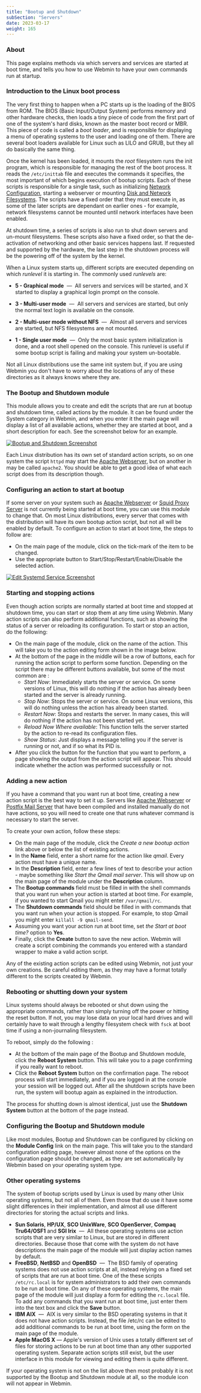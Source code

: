 ```yaml
---
title: "Bootup and Shutdown"
subSection: "Servers"
date: 2023-03-17
weight: 165
---
```


### About
This page explains methods via which servers and services are started at boot time, and tells you how to use Webmin to have your own commands run at startup. 

### Introduction to the Linux boot process
The very first thing to happen when a PC starts up is the loading of the BIOS from ROM. The BIOS (Basic Input/Output System) performs memory and other hardware checks, then loads a tiny piece of code from the first part of one of the system's hard disks, known as the master boot record or MBR. This piece of code is called a _boot loader_, and is responsible for displaying a menu of operating systems to the user and loading one of them. There are several boot loaders available for Linux such as LILO and GRUB, but they all do basically the same thing. 

Once the kernel has been loaded, it mounts the _root_ filesystem runs the init program, which is responsible for managing the rest of the boot process. It reads the `/etc/inittab` file and executes the commands it specifies, the most important of which begins execution of bootup scripts. Each of these scripts is responsible for a single task, such as initializing [Network Configuration](/docs/modules/network-configuration), starting a webserver or mounting [Disk and Network Filesystems](/docs/modules/disk-and-network-filesystems). The scripts have a fixed order that they must execute in, as some of the later scripts are dependant on earlier ones - for example, network filesystems cannot be mounted until network interfaces have been enabled. 

At shutdown time, a series of scripts is also run to shut down servers and un-mount filesystems. These scripts also have a fixed order, so that the de-activation of networking and other basic services happens last. If requested and supported by the hardware, the last step in the shutdown process will be the powering off of the system by the kernel. 

When a Linux system starts up, different scripts are executed depending on which _runlevel_ it is starting in. The commonly used _runlevels_ are:

- **5 - Graphical mode** &nbsp;&mdash;&nbsp; All servers and services will be started, and X started to display a graphical login prompt on the console. 

- **3 - Multi-user mode** &nbsp;&mdash;&nbsp; All servers and services are started, but only the normal text login is available on the console.

- **2 - Multi-user mode without NFS** &nbsp;&mdash;&nbsp; Almost all servers and services are started, but NFS filesystems are not mounted.
- **1 - Single user mode** &nbsp;&mdash;&nbsp; Only the most basic system initialization is done, and a root shell opened on the console. This runlevel is useful if some bootup script is failing and making your system un-bootable. 

Not all Linux distributions use the same init system but, if you are using Webmin you don't have to worry about the locations of any of these directories as it always knows where they are.

### The Bootup and Shutdown module
This module allows you to create and edit the scripts that are run at bootup and shutdown time, called actions by the module. It can be found under the System category in Webmin, and when you enter it the main page will display a list of all available actions, whether they are started at boot, and a short description for each. See the screenshot below for an example.

[![](/images/docs/screenshots/modules/light/bootup-and-shutdown.png "Bootup and Shutdown Screenshot")](/images/docs/screenshots/modules/light/bootup-and-shutdown.png)

Each Linux distribution has its own set of standard action scripts, so on one system the script `httpd` may start the [Apache Webserver](/docs/modules/apache-webserver), but on another in may be called `apache2`. You should be able to get a good idea of what each script does from its description though. 

### Configuring an action to start at bootup
If some server on your system such as [Apache Webserver](/docs/modules/apache-webserver) or [Squid Proxy Server](/docs/modules/squid-proxy-server) is not currently being started at boot time, you can use this module to change that. On most Linux distributions, every server that comes with the distribution will have its own bootup action script, but not all will be enabled by default. To configure an action to start at boot time, the steps to follow are: 
- On the main page of the module, click on the tick-mark of the item to be changed.
- Use the appropriate button to Start/Stop/Restart/Enable/Disable the selected action.

[![](/images/docs/screenshots/modules/light/bootup-and-shutdown-edit.png "Edit Systemd Service Screenshot")](/images/docs/screenshots/modules/light/bootup-and-shutdown-edit.png)

### Starting and stopping actions
Even though action scripts are normally started at boot time and stopped at shutdown time, you can start or stop them at any time using Webmin. Many action scripts can also perform additional functions, such as showing the status of a server or reloading its configuration. To start or stop an action, do the following: 
- On the main page of the module, click on the name of the action.  This will take you to the action editing form shown in the image below.
- At the bottom of the page in the middle will be a row of buttons, each for running the action script to perform some function.  Depending on the script there may be different buttons available, but some of the most common are : 
   - _Start Now_: Immediately starts the server or service. On some versions of Linux, this will do nothing if the action has already been started and the server is already running. 
   - _Stop Now_: Stops the server or service.  On some Linux versions, this will do nothing unless the action has already been started. 
   - _Restart Now_: Stops and restarts the server. In many cases, this will do nothing if the action has not been started yet. 
   - _Reload Now Where available_: This function tells the server started by the action to re-read its configuration files. 
   - _Show Status_: Just displays a message telling you if the server is running or not, and if so what its PID is. 
- After you click the button for the function that you want to perform, a page showing the output from the action script will appear. This should indicate whether the action was performed successfully or not. 

### Adding a new action
If you have a command that you want run at boot time, creating a new action script is the best way to set it up. Servers like [Apache Webserver](/docs/modules/postfix-mail-server) or [Postfix Mail Server](/docs/modules/postfix-mail-server) that have been compiled and installed manually do not have actions, so you will need to create one that runs whatever command is necessary to start the server. 

To create your own action, follow these steps: 
- On the main page of the module, click the _Create a new bootup action_ link above or below the list of existing actions.
- In the **Name** field, enter a short name for the action like _qmail_. Every action must have a unique name. 
- In the **Description** field, enter a few lines of text to describe your action - maybe something like _Start the Qmail mail server_.  This will show up on the main page of the module under the **Description** column. 
- The **Bootup commands** field must be filled in with the shell commands that you want run when your action is started at boot time. For example, if you wanted to start Qmail you might enter `/var/qmail/rc`. 
- The **Shutdown commands** field should be filled in with commands that you want run when your action is stopped. For example, to stop Qmail you might enter `killall -9 qmail-send`. 
- Assuming you want your action run at boot time, set *the Start at boot time?* option to **Yes**. 
- Finally, click the **Create** button to save the new action.  Webmin will create a script combining the commands you entered with a standard wrapper to make a valid action script.

Any of the existing action scripts can be edited using Webmin, not just your own creations. Be careful editing them, as they may have a format totally different to the scripts created by Webmin.

### Rebooting or shutting down your system
Linux systems should always be rebooted or shut down using the appropriate commands, rather than simply turning off the power or hitting the reset button. If not, you may lose data on your local hard drives and will certainly have to wait through a lengthy filesystem check with `fsck` at boot time if using a non-journaling filesystem. 

To reboot, simply do the following : 
- At the bottom of the main page of the Bootup and Shutdown module, click the **Reboot System** button. This will take you to a page confirming if you really want to reboot. 
- Click the **Reboot System** button on the confirmation page.  The reboot process will start immediately, and if you are logged in at the console your session will be logged out. After all the shutdown scripts have been run, the system will bootup again as explained in the introduction. 

The process for shutting down is almost identical, just use the 
**Shutdown System** button at the bottom of the page instead. 

### Configuring the Bootup and Shutdown module
Like most modules, Bootup and Shutdown can be configured by clicking on the **Module Config** link on the main page. This will take you to the standard configuration editing page, however almost none of the options on the configuration page should be changed, as they are set automatically by Webmin based on your operating system type. 

### Other operating systems
The system of bootup scripts used by Linux is used by many other Unix operating systems, but not all of them. Even those that do use it have some slight differences in their implementation, and almost all use different directories for storing the actual scripts and links. 
 - **Sun Solaris**, **HP/UX**, **SCO UnixWare**, **SCO OpenServer**, **Compaq Tru64/OSF1** and **SGI Irix**&nbsp;&nbsp;&mdash;&nbsp; All these operating systems use action scripts that are very similar to Linux, but are stored in different directories. Because those that come with the system do not have descriptions the main page of the module will just display action names by default.
 - **FreeBSD**, **NetBSD** and **OpenBSD** &nbsp;&mdash;&nbsp; The BSD family of operating systems does not use action scripts at all, instead relying on a fixed set of scripts that are run at boot time. One of the these scripts `/etc/rc.local` is for system administrators to add their own commands to be run at boot time. On any of these operating systems, the main page of the module will just display a form for editing the `rc.local` file. To add any commands that you want run at boot time, just enter them into the text box and click the **Save** button.
 - **IBM AIX** &nbsp;&mdash;&nbsp; AIX is very similar to the BSD operating systems in that it does not have action scripts. Instead, the file /etc/rc can be edited to add additional commands to be run at boot time, using the form on the main page of the module. </blockquote>
 - **Apple MacOS X**&nbsp;&mdash;&nbsp;Apple's version of Unix uses a totally different set of files for storing actions to be run at boot time than any other supported operating system. Separate action scripts still exist, but the user interface in this module for viewing and editing them is quite different. 

If your operating system is not on the list above then most probably it is not supported by the Bootup and Shutdown module at all, so the module icon will not appear in Webmin.
